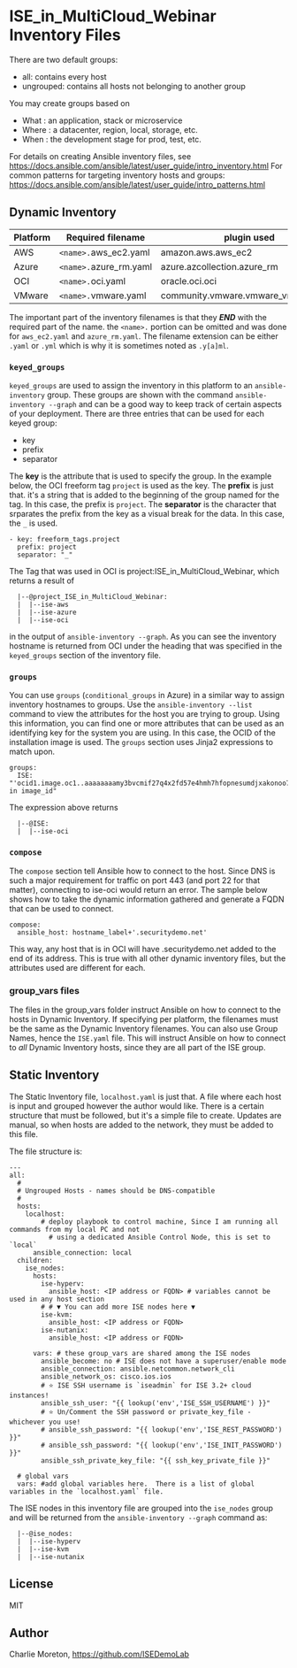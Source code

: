# ISE_in_MultiCloud_Webinar Inventory Files

There are two default groups:
- all: contains every host
 - ungrouped: contains all hosts not belonging to another group


You may create groups based on
- What : an application, stack or microservice
- Where : a datacenter, region, local, storage, etc.
- When : the development stage for prod, test, etc.

For details on creating Ansible inventory files, see
https://docs.ansible.com/ansible/latest/user_guide/intro_inventory.html
For common patterns for targeting inventory hosts and groups:
https://docs.ansible.com/ansible/latest/user_guide/intro_patterns.html

## Dynamic Inventory

|Platform|Required filename|plugin used|
|---|---|---|
|AWS|`<name>.`aws_ec2.yaml|amazon.aws.aws_ec2|
|Azure|`<name>.`azure_rm.yaml|azure.azcollection.azure_rm|
|OCI|`<name>.`oci.yaml|oracle.oci.oci|
|VMware|`<name>.`vmware.yaml|community.vmware.vmware_vm_inventory|
The important part of the inventory filenames is that they _**END**_ with the required part of the name.  the `<name>.` portion can be omitted and was done for `aws_ec2.yaml` and `azure_rm.yaml`. The filename extension can be either `.yaml` or `.yml` which is why it is sometimes noted as `.y[a]ml`.

### `keyed_groups`
`keyed_groups` are used to assign the inventory in this platform to an `ansible-inventory` group.  These groups are shown with the command `ansible-inventory --graph` and can be a good way to keep track of certain aspects of your deployment.  There are three entries that can be used for each keyed group:
- key
- prefix
- separator

The **key** is the attribute that is used to specify the group.  In the example below, the OCI freeform tag `project` is used as the key.
The **prefix** is just that.  it's a string that is added to the beginning of the group named for the tag.  In this case, the prefix is `project`.
The **separator** is the character that srparates the prefix from the key as a visual break for the data.  In this case, the `_` is used.
```
- key: freeform_tags.project
  prefix: project
  separator: "_"
```

The Tag that was used in OCI is project:ISE_in_MultiCloud_Webinar, which returns a result of
```
  |--@project_ISE_in_MultiCloud_Webinar:
  |  |--ise-aws
  |  |--ise-azure
  |  |--ise-oci
```
in the output of `ansible-inventory --graph`.  As you can see the inventory hostname is returned from OCI under the heading that was specified in the `keyed_groups` section of the inventory file.

### `groups`
You can use `groups` (`conditional_groups` in Azure) in a similar way to assign inventory hostnames to groups.  Use the `ansible-inventory --list` command to view the attributes for the host you are trying to group.  Using this information, you can find one or more attributes that can be used as an identifying key for the system you are using.  In this case, the OCID of the installation image is used.  The `groups` section uses Jinja2 expressions to match upon.  
```
groups:
  ISE: "'ocid1.image.oc1..aaaaaaaamy3bvcmif27q4x2fd57e4hmh7hfopnesumdjxakonoo7a4uy' in image_id"
```
The expression above returns
```
  |--@ISE:
  |  |--ise-oci
```

### `compose`
The `compose` section tell Ansible how to connect to the host.  Since DNS is such a major requirement for traffic on port 443 (and port 22 for that matter), connecting to ise-oci would return an error.  The sample below shows how to take the dynamic information gathered and generate a FQDN that can be used to connect.
```
compose:
  ansible_host: hostname_label+'.securitydemo.net'
```
This way, any host that is in OCI will have .securitydemo.net added to the end of its address.  This is true with all other dynamic inventory files, but the attributes used are different for each.

### group_vars files
The files in the group_vars folder instruct Ansible on how to connect to the hosts in Dynamic Inventory.  If specifying per platform, the filenames must be the same as the Dynamic Inventory filenames.  You can also use Group Names, hence the `ISE.yaml` file.  This will instruct Ansible on how to connect to _all_ Dynamic Inventory hosts, since they are all part of the ISE group.

## Static Inventory
The Static Inventory file, `localhost.yaml` is just that.  A file where each host is input and grouped however the author would like.  There is a certain structure that must be followed, but it's a simple file to create.  Updates are manual, so when hosts are added to the network, they must be added to this file.

The file structure is:
```
---
all:
  #
  # Ungrouped Hosts - names should be DNS-compatible
  #
  hosts:
    localhost:
	    # deploy playbook to control machine, Since I am running all commands from my local PC and not
		  # using a dedicated Ansible Control Node, this is set to `local`
      ansible_connection: local 
  children:
    ise_nodes:
      hosts:
        ise-hyperv: 
          ansible_host: <IP address or FQDN> # variables cannot be used in any host section
        # # ▼ You can add more ISE nodes here ▼
        ise-kvm:
          ansible_host: <IP address or FQDN>
        ise-nutanix:
          ansible_host: <IP address or FQDN>
		  
      vars: # these group_vars are shared among the ISE nodes
        ansible_become: no # ISE does not have a superuser/enable mode
        ansible_connection: ansible.netcommon.network_cli
        ansible_network_os: cisco.ios.ios
        # ⭐ ISE SSH username is `iseadmin` for ISE 3.2+ cloud instances!
        ansible_ssh_user: "{{ lookup('env','ISE_SSH_USERNAME') }}"
        # ⭐ Un/Comment the SSH password or private_key_file - whichever you use!
        # ansible_ssh_password: "{{ lookup('env','ISE_REST_PASSWORD') }}"
        # ansible_ssh_password: "{{ lookup('env','ISE_INIT_PASSWORD') }}"
        ansible_ssh_private_key_file: "{{ ssh_key_private_file }}"

  # global vars
  vars: #add global variables here.  There is a list of global variables in the `localhost.yaml` file.
```

The ISE nodes in this inventory file are grouped into the `ise_nodes` group and will be returned from the `ansible-inventory --graph` command as:
```
  |--@ise_nodes:
  |  |--ise-hyperv
  |  |--ise-kvm
  |  |--ise-nutanix
```

## License

MIT

## Author

Charlie Moreton, <https://github.com/ISEDemoLab>